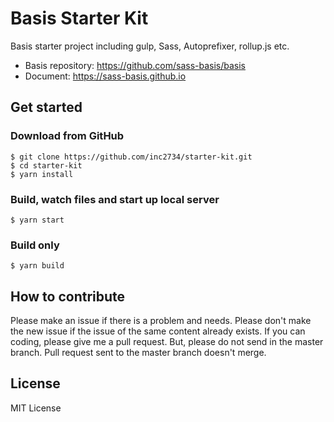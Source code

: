 # Basis Starter Kit
Basis starter project including gulp, Sass, Autoprefixer, rollup.js etc.

* Basis repository: https://github.com/sass-basis/basis
* Document: https://sass-basis.github.io

## Get started

### Download from GitHub
```
$ git clone https://github.com/inc2734/starter-kit.git
$ cd starter-kit
$ yarn install
```

### Build, watch files and start up local server
```
$ yarn start
```

### Build only
```
$ yarn build
```

## How to contribute

Please make an issue if there is a problem and needs.
Please don't make the new issue if the issue of the same content already exists.
If you can coding, please give me a pull request.
But, please do not send in the master branch.
Pull request sent to the master branch doesn't merge.

## License

MIT License
